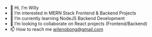 - 👋 Hi, I’m Willy
- 👀 I’m interested in MERN Stack Frontend & Backend Projects
- 🌱 I’m currently learning NodeJS Backend Development
- 💞️ I’m looking to collaborate on React projects (Frontend/Backend)
- 📫 How to reach me wilenobong@gmail.com

<!---
femmor/femmor is a ✨ special ✨ repository because its `README.md` (this file) appears on your GitHub profile.
You can click the Preview link to take a look at your changes.
--->
